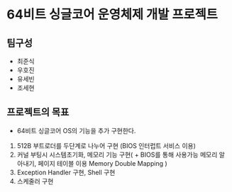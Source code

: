 # 64비트 싱글코어 운영체제 개발 프로젝트

## 팀구성

- 최준식
- 우호진
- 유세빈
- 조세현

## 프로젝트의 목표

- 64비트 싱글코어 OS의 기능을 추가 구현한다.
1. 512B 부트로더를 두단계로 나누어 구현 (BIOS 인터럽트 서비스 이용)
2. 커널 부팅시 시스템초기화, 메모리 기능 구현( + BIOS를 통해 사용가능 메모리 알아내기, 페이지 테이블 이용 Memory Double Mapping )
3. Exception Handler 구현, Shell 구현
4. 스케줄러 구현
